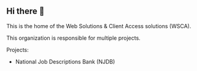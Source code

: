 ## Hi there 👋

This is the home of the Web Solutions & Client Access solutions (WSCA).

This organization is responsible for multiple projects. 

Projects:
- National Job Descriptions Bank (NJDB)
